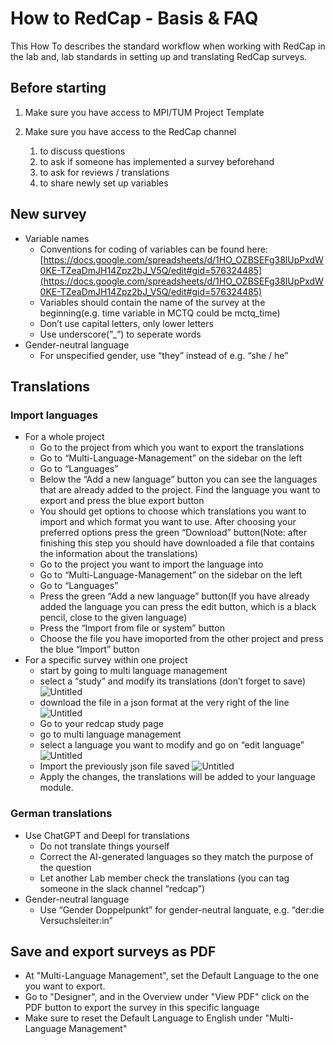 # How to RedCap - Basis & FAQ

This How To describes the standard workflow when working with RedCap in the lab and, lab standards in setting up and translating RedCap surveys.

## Before starting

1. Make sure you have access to MPI/TUM Project Template

   [](https://tuspl22-redcap.srv.mwn.de/redcap/redcap_v13.4.12/index.php?pid=89)

2. Make sure you have access to the RedCap channel
   1. to discuss questions
   2. to ask if someone has implemented a survey beforehand
   3. to ask for reviews / translations
   4. to share newly set up variables

## New survey

- Variable names
  - Conventions for coding of variables can be found here: [https://docs.google.com/spreadsheets/d/1HO_OZBSEFg38lUpPxdW0KE-TZeaDmJH14Zpz2bJ_V5Q/edit#gid=576324485](https://docs.google.com/spreadsheets/d/1HO_OZBSEFg38lUpPxdW0KE-TZeaDmJH14Zpz2bJ_V5Q/edit#gid=576324485)
  - Variables should contain the name of the survey at the beginning(e.g. time variable in MCTQ could be mctq_time)
  - Don’t use capital letters, only lower letters
  - Use underscore(”\_”) to seperate words
- Gender-neutral language
  - For unspecified gender, use “they” instead of e.g. “she / he”

## Translations

### Import languages

- For a whole project
  - Go to the project from which you want to export the translations
  - Go to “Multi-Language-Management” on the sidebar on the left
  - Go to “Languages”
  - Below the “Add a new language” button you can see the languages that are already added to the project. Find the language you want to export and press the blue export button
  - You should get options to choose which translations you want to import and which format you want to use. After choosing your preferred options press the green “Download” button(Note: after finishing this step you should have downloaded a file that contains the information about the translations)
  - Go to the project you want to import the language into
  - Go to “Multi-Language-Management” on the sidebar on the left
  - Go to “Languages”
  - Press the green “Add a new language” button(If you have already added the language you can press the edit button, which is a black pencil, close to the given language)
  - Press the “Import from file or system” button
  - Choose the file you have imoported from the other project and press the blue “Import” button
- For a specific survey within one project
  - start by going to multi language management
  - select a “study” and modify its translations (don’t forget to save)
    ![Untitled](img/Untitled.png)
  - download the file in a json format at the very right of the line
    ![Untitled](img/Untitled_1.png)
  - Go to your redcap study page
  - go to multi language management
  - select a language you want to modify and go on “edit language”
    ![Untitled](img/Untitled_2.png)
  - Import the previously json file saved
    ![Untitled](img/Untitled_3.png)
  - Apply the changes, the translations will be added to your language module.

### German translations

- Use ChatGPT and Deepl for translations
  - Do not translate things yourself
  - Correct the AI-generated languages so they match the purpose of the question
  - Let another Lab member check the translations (you can tag someone in the slack channel “redcap”)
- Gender-neutral language
  - Use “Gender Doppelpunkt” for gender-neutral languate, e.g. “der:die Versuchsleiter:in”

## Save and export surveys as PDF

- At "Multi-Language Management", set the Default Language to the one you want to export.
- Go to "Designer", and in the Overview under "View PDF" click on the PDF button to export the survey in this specific language
- Make sure to reset the Default Language to English under "Multi-Language Management"

